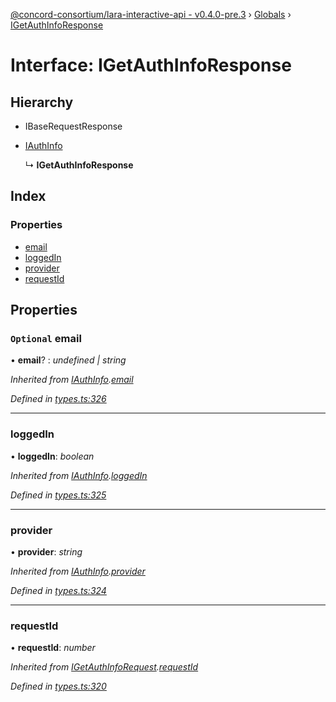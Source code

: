 [@concord-consortium/lara-interactive-api - v0.4.0-pre.3](../README.md) › [Globals](../globals.md) › [IGetAuthInfoResponse](igetauthinforesponse.md)

# Interface: IGetAuthInfoResponse

## Hierarchy

* IBaseRequestResponse

* [IAuthInfo](iauthinfo.md)

  ↳ **IGetAuthInfoResponse**

## Index

### Properties

* [email](igetauthinforesponse.md#optional-email)
* [loggedIn](igetauthinforesponse.md#loggedin)
* [provider](igetauthinforesponse.md#provider)
* [requestId](igetauthinforesponse.md#requestid)

## Properties

### `Optional` email

• **email**? : *undefined | string*

*Inherited from [IAuthInfo](iauthinfo.md).[email](iauthinfo.md#optional-email)*

*Defined in [types.ts:326](../../../lara-typescript/src/interactive-api-client/types.ts#L326)*

___

###  loggedIn

• **loggedIn**: *boolean*

*Inherited from [IAuthInfo](iauthinfo.md).[loggedIn](iauthinfo.md#loggedin)*

*Defined in [types.ts:325](../../../lara-typescript/src/interactive-api-client/types.ts#L325)*

___

###  provider

• **provider**: *string*

*Inherited from [IAuthInfo](iauthinfo.md).[provider](iauthinfo.md#provider)*

*Defined in [types.ts:324](../../../lara-typescript/src/interactive-api-client/types.ts#L324)*

___

###  requestId

• **requestId**: *number*

*Inherited from [IGetAuthInfoRequest](igetauthinforequest.md).[requestId](igetauthinforequest.md#requestid)*

*Defined in [types.ts:320](../../../lara-typescript/src/interactive-api-client/types.ts#L320)*
